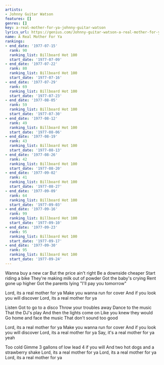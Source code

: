 ```yaml
---
artists:
- Johnny Guitar Watson
features: []
genres: []
key: a-real-mother-for-ya-johnny-guitar-watson
lyrics_url: https://genius.com/Johnny-guitar-watson-a-real-mother-for-ya-lyrics
name: A Real Mother For Ya
rankings:
- end_date: '1977-07-15'
  rank: 90
  ranking_list: Billboard Hot 100
  start_date: '1977-07-09'
- end_date: '1977-07-22'
  rank: 80
  ranking_list: Billboard Hot 100
  start_date: '1977-07-16'
- end_date: '1977-07-29'
  rank: 69
  ranking_list: Billboard Hot 100
  start_date: '1977-07-23'
- end_date: '1977-08-05'
  rank: 59
  ranking_list: Billboard Hot 100
  start_date: '1977-07-30'
- end_date: '1977-08-12'
  rank: 49
  ranking_list: Billboard Hot 100
  start_date: '1977-08-06'
- end_date: '1977-08-19'
  rank: 43
  ranking_list: Billboard Hot 100
  start_date: '1977-08-13'
- end_date: '1977-08-26'
  rank: 42
  ranking_list: Billboard Hot 100
  start_date: '1977-08-20'
- end_date: '1977-09-02'
  rank: 41
  ranking_list: Billboard Hot 100
  start_date: '1977-08-27'
- end_date: '1977-09-09'
  rank: 64
  ranking_list: Billboard Hot 100
  start_date: '1977-09-03'
- end_date: '1977-09-16'
  rank: 99
  ranking_list: Billboard Hot 100
  start_date: '1977-09-10'
- end_date: '1977-09-23'
  rank: 95
  ranking_list: Billboard Hot 100
  start_date: '1977-09-17'
- end_date: '1977-09-30'
  rank: 95
  ranking_list: Billboard Hot 100
  start_date: '1977-09-24'
---
```

Wanna buy a new car
But the price ain't right
Be a downside cheaper
Start riding a bike
They're making milk out of powder
Got the baby's crying
Rent gone up higher
Got the parents lying
"I'll pay you tomorrow"


Lord, its a real mother for ya
Make you wanna run for cover
And if you look you will discover
Lord, its a real mother for ya


Listen
Got to go to a disco
Throw your troubles away
Dance to the music
That the DJ's play
And then the lights come on
Like you knew they would
Go home and face the music
That don't sound too good

Lord, its a real mother for ya
Make you wanna run for cover
And if you look you will discover
Lord, its a real mother for ya
Say, it's a real mother for ya yeah


Too cold
Gimme 3 gallons of low lead
4 if you will
And two hot dogs and a strawberry shake
Lord, its a real mother for ya
Lord, its a real mother for ya
Lord, its a real mother for ya
